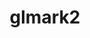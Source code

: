 ---
permalink: /engineering/projects/glmark2/
project_link_name: glmark2
project_maintainers: ''
project_stats: 'true'
project_url: n/a
title: glmark2
---